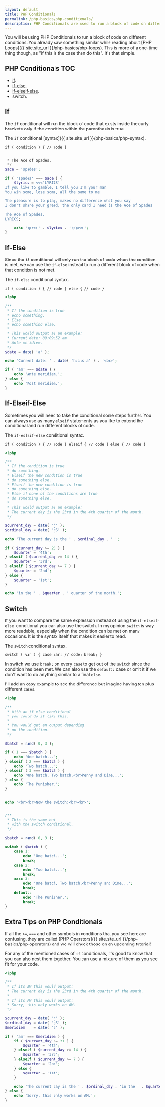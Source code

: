 ```yaml
---
layout: default
title: PHP Conditionals
permalink: /php-basics/php-conditionals/
description: PHP Conditionals are used to run a block of code on different conditions. It&#039;s similar to what we&#039;ve seen on PHP Loops but this is more of a one-time thing.
---
```

You will be using PHP Conditionals to run a block of code on different conditions. You already saw something similar while reading about [PHP Loops]({{ site.site_url }}/php-basics/php-loops). This is more of a one-time thing though, as "if this is the case then do this". It's that simple.

## PHP Conditionals TOC

- [if](#if).
- [if-else](#if-else).
- [if-elseif-else](#if-elseif-else).
- [switch](#switch).

## If

The `if` conditional will run the block of code that exists inside the curly brackets only if the condition within the parenthesis is true.

The `if` conditional [syntax]({{ site.site_url }}/php-basics/php-syntax).

`if ( condition ) { // code }`

```php

 * The Ace of Spades.
 */
$ace = 'spades';

if ( 'spades' === $ace ) {
	$lyrics = <<<'LYRICS'
If you like to gamble, I tell you I'm your man
You win some, lose some, all the same to me

The pleasure is to play, makes no difference what you say
I don't share your greed, the only card I need is the Ace of Spades

The Ace of Spades.
LYRICS;

	echo '<pre>' . $lyrics . '</pre>';
}
```

## If-Else

Since the `if` conditional will only run the block of code when the condition is met, we can use the `if-else` instead to run a different block of code when that condition is not met.

The `if-else` conditional syntax.

`if ( condition ) { // code } else { // code }`

```php
<?php

/**
 * If the condition is true
 * echo something.
 * Else
 * echo something else.
 *
 * This would output as an example:
 * Current date: 09:09:52 am
 * Ante meridiem.
 */
$date = date( 'a' );

echo 'Current date: ' . date( 'h:i:s a' ) . '<br>';

if ( 'am' === $date ) {
	echo 'Ante meridiem.';
} else {
	echo 'Post meridiem.';
}
```

## If-Elseif-Else

Sometimes you will need to take the conditional some steps further. You can always use as many `elseif` statements as you like to extend the conditional and run different blocks of code.

The `if-esleif-else` conditional syntax.

`if ( condition ) { // code } elseif { // code } else { // code }`

```php
<?php

/**
 * If the condition is true
 * do something.
 * Elseif the new condition is true
 * do something else.
 * Elseif the new condition is true
 * do something else.
 * Else if none of the conditions are true
 * do something else.
 *
 * This would output as an example:
 * The current day is the 23rd in the 4th quarter of the month.
 */

$current_day = date( 'j' );
$ordinal_day = date( 'jS' );

echo 'The current day is the ' . $ordinal_day . ' ';

if ( $current_day >= 21 ) {
	$quarter = '4th';
} elseif ( $current_day >= 14 ) {
	$quarter = '3rd';
} elseif ( $current_day >= 7 ) {
	$quarter = '2nd';
} else {
	$quarter = '1st';
}

echo 'in the ' . $quarter . ' quarter of the month.';
```

## Switch

If you want to compare the same expression instead of using the `if-elseif-else `conditional you can also use the switch. In my opinion `switch` is way more readable, especially when the condition can be met on many occasions. It is the syntax itself that makes it easier to read.

The `switch` conditional syntax.

`switch ( var ) { case var: // code; break; }`

In switch we use `break;` on every `case` to get out of the `switch` since the condition has been met. We can also use the `default:` case or omit it if we don't want to do anything similar to a final `else`.

I'll add an easy example to see the difference but imagine having ten plus different `cases`.

```php
<?php

/**
 * With an if else conditional
 * you could do it like this.
 *
 * You would get an output depending
 * on the condition.
 */

$batch = rand( 0, 3 );

if ( 1 === $batch ) {
	echo 'One batch...';
} elseif ( 2 === $batch ) {
	echo 'Two batch...';
} elseif ( 3 === $batch ) {
	echo 'One batch, Two batch.<br>Penny and Dime...';
} else {
	echo 'The Punisher.';
}


echo '<br><br>Now the switch:<br><br>';


/**
 * This is the same but
 * with the switch conditional.
 */

$batch = rand( 0, 3 );

switch ( $batch ) {
	case 1:
		echo 'One batch...';
		break;
	case 2:
		echo 'Two batch...';
		break;
	case 3:
		echo 'One batch, Two batch.<br>Penny and Dime...';
		break;
	default:
		echo 'The Punisher.';
		break;
}
```

## Extra Tips on PHP Conditionals

If all the `>=`, `===` and other symbols in conditions that you see here are confusing, they are called [PHP Operators]({{ site.site_url }}/php-basics/php-operators) and we will check those on an upcoming tutorial!

For any of the mentioned cases of `if` conditionals, it's good to know that you can also nest them together. You can use a mixture of them as you see fit for your code.

```php
<?php

/**
 * If its AM this would output:
 * The current day is the 23rd in the 4th quarter of the month.
 *
 * If its PM this would output:
 * Sorry, this only works on AM.
 */

$current_day = date( 'j' );
$ordinal_day = date( 'jS' );
$meridiem    = date( 'a' );

if ( 'am' === $meridiem ) {
	if ( $current_day >= 21 ) {
		$quarter = '4th';
	} elseif ( $current_day >= 14 ) {
		$quarter = '3rd';
	} elseif ( $current_day >= 7 ) {
		$quarter = '2nd';
	} else {
		$quarter = '1st';
	}

	echo 'The current day is the ' . $ordinal_day . 'in the ' . $quarter . ' quarter of the month.';
} else {
	echo 'Sorry, this only works on AM.';
}
```
